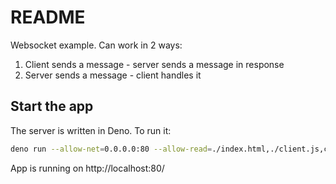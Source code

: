 # README

Websocket example.
Can work in 2 ways:
1. Client sends a message - server sends a message in response
2. Server sends a message - client handles it

## Start the app

The server is written in Deno. To run it:

```bash
deno run --allow-net=0.0.0.0:80 --allow-read=./index.html,./client.js,client.css server.js
```

App is running on http://localhost:80/
